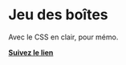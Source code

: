 # Jeu des boîtes

Avec le CSS en clair, pour mémo.

**[Suivez le lien](https://htmlpreview.github.io/?https://github.com/LaureBre/3.2_JeuDesBoites/blob/master/index.html)**
